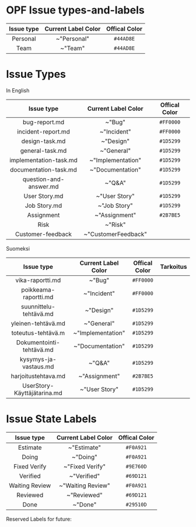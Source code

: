 # OPF Issue types-and-labels



| Issue type | Current Label Color | Offical Color |
|:-:|:-:|:-:|
| Personal | ~"Personal" | `#44AD8E` |  
| Team | ~"Team" | `#44AD8E` |    





# Issue Types

	
In English
		
| Issue type | Current Label Color | Offical Color |
|:-:|:-:|:-:|
| bug-report.md | ~"Bug" | `#FF0000` |
| incident-report.md | ~"Incident" | `#FF0000` |     
| design-task.md | ~"Design" |`#1D5299` |
| general-task.md |  ~"General"   | `#1D5299` |       
| implementation-task.md | ~"Implementation" | `#1D5299` |
| documentation-task.md | ~"Documentation" | `#1D5299` |
| question-and-answer.md | ~"Q&A" | `#1D5299` |
| User Story.md | ~"User Story" | `#1D5299` |
| Job Story.md  | ~"Job Story" | `#1D5299` |
| Assignment | ~"Assignment" | `#2B7BE5` |
| Risk | ~"Risk" |  |
| Customer-feedback | ~"CustomerFeedback" | |


Suomeksi

| Issue type | Current Label Color | Offical Color | Tarkoitus |
|:-:|:-:|:-:|:-:|
| vika-raportti.md | ~"Bug"  | `#FF0000` ||
| poikkeama-raportti.md | ~"Incident" | `#FF0000` ||
| suunnittelu-tehtävä.md | ~"Design" | `#1D5299` | |
| yleinen-tehtävä.md | ~"General" | `#1D5299` ||
| toteutus-tehtävä.m | ~"Implementation" | `#1D5299` ||
| Dokumentointi-tehtävä.md | ~"Documentation" | `#1D5299` ||
| kysymys-ja-vastaus.md | ~"Q&A" | `#1D5299` ||
| harjoitustehtava.md  | ~"Assignment" | `#2B7BE5` ||
| UserStory-Käyttäjätarina.md | ~"User Story"  | `#1D5299` ||
 
# Issue State Labels

| Issue type | Current Label Color | Offical Color |
|:-:|:-:|:-:|
| Estimate | ~"Estimate" | `#F0A921` |
| Doing | ~"Doing" | `#F0A921` |
| Fixed Verify | ~"Fixed Verify" | `#9E760D` | 
| Verified | ~"Verified" | `#69D121` |
| Waiting Review | ~"Waiting Review" | `#F0A921` |
| Reviewed | ~"Reviewed" | `#69D121` |
| Done | ~"Done" | `#29510D` |

Reserved Labels for future:


